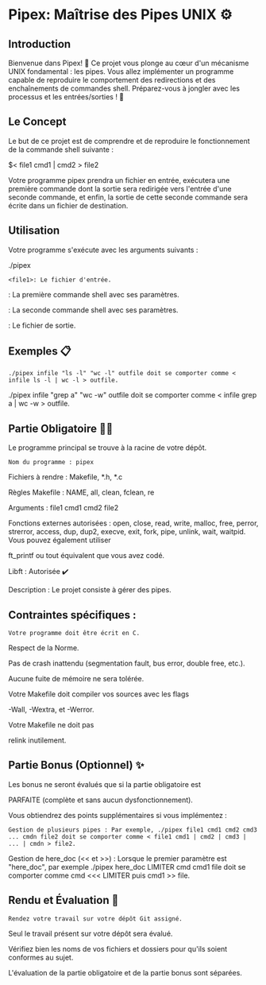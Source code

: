 # Pipex: Maîtrise des Pipes UNIX ⚙️

## Introduction

Bienvenue dans Pipex! 🚀 Ce projet vous plonge au cœur d'un mécanisme UNIX fondamental : les pipes. Vous allez implémenter un programme capable de reproduire le comportement des redirections et des enchaînements de commandes shell. Préparez-vous à jongler avec les processus et les entrées/sorties ! 💾

## Le Concept

Le but de ce projet est de comprendre et de reproduire le fonctionnement de la commande shell suivante :

$< file1 cmd1 | cmd2 > file2 

Votre programme pipex prendra un fichier en entrée, exécutera une première commande dont la sortie sera redirigée vers l'entrée d'une seconde commande, et enfin, la sortie de cette seconde commande sera écrite dans un fichier de destination.

## Utilisation

Votre programme s'exécute avec les arguments suivants :

./pipex <file1> <cmd1> <cmd2> <file2> 

    <file1>: Le fichier d'entrée.

<cmd1>: La première commande shell avec ses paramètres.

<cmd2>: La seconde commande shell avec ses paramètres.

<file2>: Le fichier de sortie.

## Exemples 📋

    ./pipex infile "ls -l" "wc -l" outfile doit se comporter comme < infile ls -l | wc -l > outfile.

./pipex infile "grep a" "wc -w" outfile doit se comporter comme < infile grep a | wc -w > outfile.

## Partie Obligatoire 🧑‍💻

Le programme principal se trouve à la racine de votre dépôt.

    Nom du programme : pipex 

Fichiers à rendre : Makefile, *.h, *.c 

Règles Makefile : NAME, all, clean, fclean, re 

Arguments : file1 cmd1 cmd2 file2 

Fonctions externes autorisées : open, close, read, write, malloc, free, perror, strerror, access, dup, dup2, execve, exit, fork, pipe, unlink, wait, waitpid. Vous pouvez également utiliser 

ft_printf ou tout équivalent que vous avez codé.

Libft : Autorisée ✔️ 

Description : Le projet consiste à gérer des pipes.

## Contraintes spécifiques :

    Votre programme doit être écrit en C.

Respect de la Norme.

Pas de crash inattendu (segmentation fault, bus error, double free, etc.).

Aucune fuite de mémoire ne sera tolérée.

Votre Makefile doit compiler vos sources avec les flags 

-Wall, -Wextra, et -Werror.

Votre Makefile ne doit pas 

relink inutilement.

## Partie Bonus (Optionnel) ✨

Les bonus ne seront évalués que si la partie obligatoire est 

PARFAITE (complète et sans aucun dysfonctionnement).

Vous obtiendrez des points supplémentaires si vous implémentez :

    Gestion de plusieurs pipes : Par exemple, ./pipex file1 cmd1 cmd2 cmd3 ... cmdn file2 doit se comporter comme < file1 cmd1 | cmd2 | cmd3 | ... | cmdn > file2.

Gestion de here_doc (<< et >>) : Lorsque le premier paramètre est "here_doc", par exemple ./pipex here_doc LIMITER cmd cmd1 file doit se comporter comme cmd <<< LIMITER puis cmd1 >> file.

## Rendu et Évaluation 🤝

    Rendez votre travail sur votre dépôt Git assigné.

Seul le travail présent sur votre dépôt sera évalué.

Vérifiez bien les noms de vos fichiers et dossiers pour qu'ils soient conformes au sujet.

L'évaluation de la partie obligatoire et de la partie bonus sont séparées.
